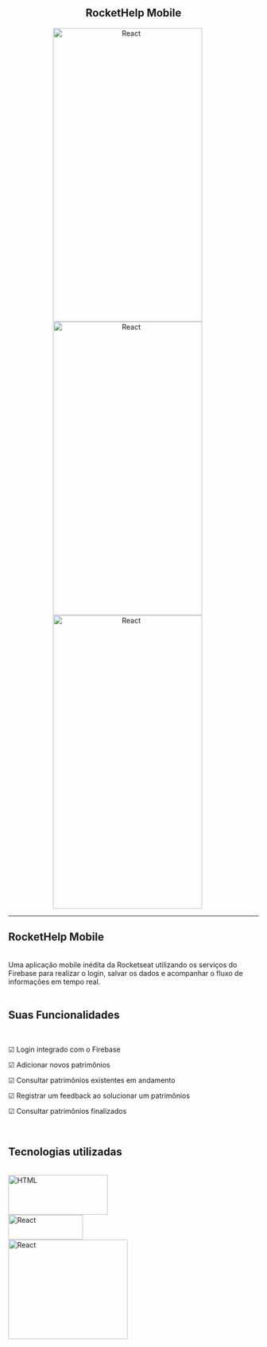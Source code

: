 

<h2 align="center">RocketHelp Mobile</h2>
<div align="center">
 <img align="center" alt="React" height="590" width="300" src="https://user-images.githubusercontent.com/64162307/198307264-80f568f8-a149-42b2-b1a4-200988df5a59.png" style="margin-right: 25px"/> 
 <img align="center" alt="React" height="590" width="300" src="https://user-images.githubusercontent.com/64162307/198307272-7a0a0337-fa85-4b2a-bd33-c2532e56e863.png" style="margin-right: 25px"/> 
 <img align="center" alt="React" height="590" width="300" src="https://user-images.githubusercontent.com/64162307/198307278-a8b90522-6fb6-493a-a05f-feed4ce45416.png" style="margin-right: 25px"/> 

</div>

<hr>

## RocketHelp Mobile
<br>
Uma aplicação mobile inédita da Rocketseat utilizando os serviços do Firebase para realizar o login, salvar os dados e acompanhar o fluxo de informações em tempo real. 
<br>
<br>

## Suas Funcionalidades
<br>
<p>
 ☑ Login integrado com o Firebase
</p>
<p>
 ☑ Adicionar novos patrimônios
</p>
<p>
 ☑ Consultar patrimônios existentes em andamento
</p>
<p>
 ☑ Registrar um feedback ao solucionar um patrimônios 
</p>
<p>
 ☑ Consultar patrimônios finalizados
</p>

<br>

## Tecnologias utilizadas
<br>
<!-- HTML -->
<!-- REACT NATIVE -->
<div>
<img align="center"  alt="HTML" width="200" height="80" src="https://braze-marketing-assets.s3.amazonaws.com/images/partner_logos/react-native.png" style="margin-right: 25px"/> <br>
<img align="center" alt="React" height="50" width="150" src="https://www.etatvasoft.com/blog/wp-content/uploads/2020/10/Firebase.png" style="margin-right: 45px"/> <br>

<!-- CSS -->
<img align="center" alt="React" height="200" width="240" src="https://nativebase.io/img/nativebase-logo-dark.svg" style="margin-bottom: 150px"/> 
 </div>
<br>
<br>
